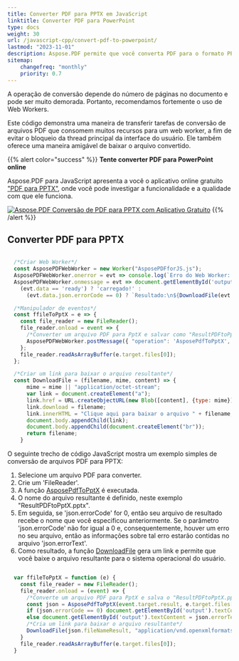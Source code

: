 ```yaml
---
title: Converter PDF para PPTX em JavaScript
linktitle: Converter PDF para PowerPoint
type: docs
weight: 30
url: /javascript-cpp/convert-pdf-to-powerpoint/
lastmod: "2023-11-01"
description: Aspose.PDF permite que você converta PDF para o formato PPTX usando JavaScript diretamente na web.
sitemap:
    changefreq: "monthly"
    priority: 0.7
---
```


A operação de conversão depende do número de páginas no documento e pode ser muito demorada. Portanto, recomendamos fortemente o uso de Web Workers.

Este código demonstra uma maneira de transferir tarefas de conversão de arquivos PDF que consomem muitos recursos para um web worker, a fim de evitar o bloqueio da thread principal da interface do usuário. Ele também oferece uma maneira amigável de baixar o arquivo convertido.

{{% alert color="success" %}}
**Tente converter PDF para PowerPoint online**

Aspose.PDF para JavaScript apresenta a você o aplicativo online gratuito ["PDF para PPTX"](https://products.aspose.app/pdf/conversion/pdf-to-pptx), onde você pode investigar a funcionalidade e a qualidade com que ele funciona.


[![Aspose.PDF Conversão de PDF para PPTX com Aplicativo Gratuito](pdf_to_pptx.png)](https://products.aspose.app/pdf/conversion/pdf-to-pptx)
{{% /alert %}}

## Converter PDF para PPTX

```js

  /*Criar Web Worker*/
  const AsposePDFWebWorker = new Worker("AsposePDFforJS.js");
  AsposePDFWebWorker.onerror = evt => console.log(`Erro do Web Worker: ${evt.message}`);
  AsposePDFWebWorker.onmessage = evt => document.getElementById('output').textContent = 
    (evt.data == 'ready') ? 'carregado!' :
      (evt.data.json.errorCode == 0) ? `Resultado:\n${DownloadFile(evt.data.json.fileNameResult, "application/vnd.openxmlformats-officedocument.presentationml.presentation", evt.data.params[0])}` : `Erro: ${evt.data.json.errorText}`;

  /*Manipulador de eventos*/
  const ffileToPptX = e => {
    const file_reader = new FileReader();
    file_reader.onload = event => {
      /*Converter um arquivo PDF para PptX e salvar como "ResultPDFtoPptX.pptx" - Pedir ao Web Worker*/
      AsposePDFWebWorker.postMessage({ "operation": 'AsposePdfToPptX', "params": [event.target.result, e.target.files[0].name, "ResultPDFtoPptX.pptx"] }, [event.target.result]);
    };
    file_reader.readAsArrayBuffer(e.target.files[0]);
  };

  /*Criar um link para baixar o arquivo resultante*/
  const DownloadFile = (filename, mime, content) => {
      mime = mime || "application/octet-stream";
      var link = document.createElement("a"); 
      link.href = URL.createObjectURL(new Blob([content], {type: mime}));
      link.download = filename;
      link.innerHTML = "Clique aqui para baixar o arquivo " + filename;
      document.body.appendChild(link); 
      document.body.appendChild(document.createElement("br"));
      return filename;
    }
```


O seguinte trecho de código JavaScript mostra um exemplo simples de conversão de arquivos PDF para PPTX:

1. Selecione um arquivo PDF para converter.
1. Crie um 'FileReader'.
1. A função [AsposePdfToPptX](https://reference.aspose.com/pdf/javascript-cpp/convert/asposepdftopptx/) é executada.
1. O nome do arquivo resultante é definido, neste exemplo "ResultPDFtoPptX.pptx".
1. Em seguida, se 'json.errorCode' for 0, então seu arquivo de resultado recebe o nome que você especificou anteriormente. Se o parâmetro 'json.errorCode' não for igual a 0 e, consequentemente, houver um erro no seu arquivo, então as informações sobre tal erro estarão contidas no arquivo 'json.errorText'.
1. Como resultado, a função [DownloadFile](https://reference.aspose.com/pdf/javascript-cpp/misc/downloadfile/) gera um link e permite que você baixe o arquivo resultante para o sistema operacional do usuário.

```js

  var ffileToPptX = function (e) {
    const file_reader = new FileReader();
    file_reader.onload = (event) => {
      /*Converte um arquivo PDF para PptX e salva o "ResultPDFtoPptX.pptx"*/
      const json = AsposePdfToPptX(event.target.result, e.target.files[0].name, "ResultPDFtoPptX.pptx");
      if (json.errorCode == 0) document.getElementById('output').textContent = json.fileNameResult;
      else document.getElementById('output').textContent = json.errorText;
      /*Cria um link para baixar o arquivo resultante*/
      DownloadFile(json.fileNameResult, "application/vnd.openxmlformats-officedocument.presentationml.presentation");
    }
    file_reader.readAsArrayBuffer(e.target.files[0]);
  }
```